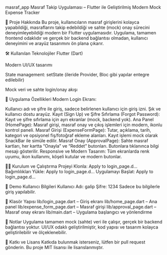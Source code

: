 masraf_app
Masraf Takip Uygulaması – Flutter ile Geliştirilmiş Modern Mock Expense Tracker

🚀 Proje Hakkında
Bu proje, kullanıcıların masraf girişlerini kolayca yapabildiği, masraflarını takip edebildiği ve sahte (mock) onay sürecini deneyimleyebildiği modern bir Flutter uygulamasıdır. Uygulama, tamamen frontend odaklıdır ve gerçek bir backend bağlantısı olmadan, kullanıcı deneyimini ve arayüz tasarımını ön plana çıkarır.

🛠️ Kullanılan Teknolojiler
Flutter (Dart)

Modern UI/UX tasarımı

State management: setState (ileride Provider, Bloc gibi yapılar entegre edilebilir)

Mock veri ve sahte login/onay akışı


📱 Uygulama Özellikleri
Modern Login Ekranı:

Kullanıcı adı ve şifre ile giriş, sadece belirlenen kullanıcı için giriş izni.
Şık ve kullanıcı dostu arayüz.
Kayıt (Sign Up) ve Şifre Sıfırlama (Forgot Password):
Kayıt ve şifre sıfırlama için ayrı ekranlar (mock, backend yok).
Ana Panel (HomePage):
Masraf girişi, masraf onay ve çıkış işlemleri için modern, ikonlu kontrol paneli.
Masraf Girişi (ExpenseFormPage):
Tutar, açıklama, tarih, kategori ve opsiyonel fiş/fotoğraf ekleme alanları.
Kayıt işlemi mock olarak SnackBar ile simüle edilir.
Masraf Onay (ApprovalPage):
Sahte masraf kartları, her kartta “Onayla” ve “Reddet” butonları.
Butonlara tıklanınca bilgi mesajı gösterilir.
Responsive ve Modern Tasarım:
Tüm ekranlarda renk uyumu, ikon kullanımı, köşeli kutular ve modern butonlar.

🧑‍💻 Kurulum ve Çalıştırma
Projeyi Klonla:
Apply to login_page.d...
Bağımlılıkları Yükle:
Apply to login_page.d...
Uygulamayı Başlat:
Apply to login_page.d...

🔑 Demo Kullanıcı Bilgileri
Kullanıcı Adı: galip
Şifre: 1234
Sadece bu bilgilerle giriş yapılabilir.

📂 Klasör Yapısı
lib/login_page.dart – Giriş ekranı
lib/home_page.dart – Ana panel
lib/expense_form_page.dart – Masraf girişi
lib/approval_page.dart – Masraf onay ekranı
lib/main.dart – Uygulama başlangıcı ve yönlendirme

📌 Notlar
Uygulama tamamen mock (sahte) veri ile çalışır, gerçek bir backend bağlantısı yoktur.
UI/UX odaklı geliştirilmiştir, kod yapısı ve tasarım kolayca geliştirilebilir ve ölçeklenebilir.

📝 Katkı ve Lisans
Katkıda bulunmak isterseniz, lütfen bir pull request gönderin.
Bu proje MIT lisansı ile lisanslanmıştır.
